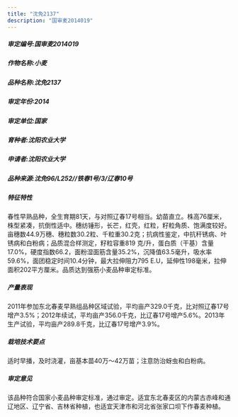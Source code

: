 ```yaml
---
title: "沈免2137"
description: "国审麦2014019"
---
```

##### 审定编号:国审麦2014019

##### 作物名称:小麦

##### 品种名称:沈免2137

##### 审定年份:2014

##### 审定单位:国家

##### 育种者:沈阳农业大学

##### 申请者:沈阳农业大学

##### 品种来源:沈免96/L252//铁春1号/3/辽春10号

##### 特征特性
春性早熟品种，全生育期81天，与对照辽春17号相当。幼苗直立。株高76厘米，株型紧凑，抗倒性适中。穗纺锤形，长芒，红壳，红粒，籽粒角质、饱满度较好。亩穗数44.9万穗、穗粒数30.2粒、千粒重30.2克；抗病性鉴定，中抗秆锈病、叶锈病和白粉病；品质混合样测定，籽粒容重819 克/升，蛋白质（干基）含量17.0%，硬度指数66.2，面粉湿面筋含量35.2%，沉降值63.5毫升，吸水率59.6%，面团稳定时间10.4分钟，最大拉伸阻力795 E.U，延伸性198毫米，拉伸面积202平方厘米。品质达到强筋小麦品种审定标准。

##### 产量表现
2011年参加东北春麦早熟组品种区域试验，平均亩产329.0千克，比对照辽春17号增产3.5%；2012年续试，平均亩产356.0千克，比辽春17号增产5.6%。2013年生产试验，平均亩产289.8千克，比辽春17号增产3.9%。

##### 栽培技术要点
适时早播，及时浇灌，亩基本苗40万～42万苗；注意防治蚜虫和白粉病。

##### 审定意见
该品种符合国家小麦品种审定标准，通过审定。适宜东北春麦区的内蒙古赤峰和通辽地区、辽宁省、吉林省种植，也适宜天津市和河北省张家口坝下作春麦种植。
